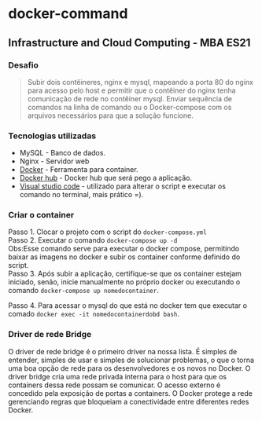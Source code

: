# docker-command

## Infrastructure and Cloud Computing - MBA ES21

### Desafio 
> Subir dois contêineres, nginx e mysql, mapeando a porta 80 do nginx para acesso pelo host e permitir que o contêiner do nginx tenha comunicação de rede no contêiner mysql. 
> Enviar sequência de comandos na linha de comando ou o Docker-compose com os arquivos necessários para que a solução funcione.   

### Tecnologias utilizadas
* MySQL - Banco de dados.
* Nginx - Servidor web
* [Docker](https://www.docker.com/) - Ferramenta para container. 
* [Docker hub](https://hub.docker.com/) - Docker hub que será pego a aplicação.
* [Visual studio code](https://code.visualstudio.com/download) - utilizado para alterar o script e executar os comando no terminal, mais prático =).


### Criar o container
Passo 1. Clocar o projeto com o script do ```docker-compose.yml```<br />
Passo 2. Executar o comando ```docker-compose up -d```<br />
    Obs:Esse comando serve para executar o docker compose, permitindo baixar as imagens no docker e subir os container conforme definido do script.<br />
Passo 3. Após subir a aplicação, certifique-se que os container estejam iniciado, senão, inicie manualmente no próprio docker ou executando o comando ```docker-compose up nomedocontainer```.<br />

Passo 4. Para acessar o mysql do que está no docker tem que executar o comado ```docker exec -it nomedocontainerdobd bash```.<br />


### Driver de rede Bridge
O driver de rede bridge é o primeiro driver na nossa lista. É simples de entender, simples de usar e simples de solucionar problemas, o que o torna uma boa opção de rede para os desenvolvedores e os novos no Docker. O driver bridge cria uma rede privada interna para o host para que os containers dessa rede possam se comunicar. O acesso externo é concedido pela exposição de portas a containers. O Docker protege a rede gerenciando regras que bloqueiam a conectividade entre diferentes redes Docker.
